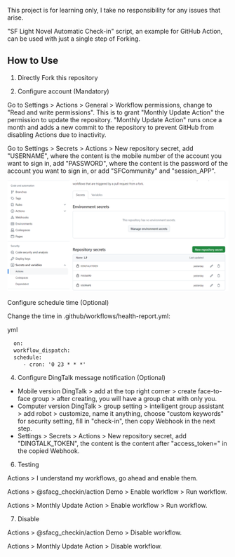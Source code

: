 This project is for learning only, I take no responsibility for any issues that arise.

"SF Light Novel Automatic Check-in" script, an example for GitHub Action, can be used with just a single step of Forking.

## How to Use

1. Directly Fork this repository

2. Configure account (Mandatory)

Go to Settings > Actions > General > Workflow permissions, change to "Read and write permissions". This is to grant "Monthly Update Action" the permission to update the repository. "Monthly Update Action" runs once a month and adds a new commit to the repository to prevent GitHub from disabling Actions due to inactivity.

Go to Settings > Secrets > Actions > New repository secret, add "USERNAME", where the content is the mobile number of the account you want to sign in, add "PASSWORD", where the content is the password of the account you want to sign in, or add "SFCommunity" and "session_APP".

![](https://github.com/CarrotsPie/sfacg_checkin/blob/main/p1.png)

Configure schedule time (Optional)

Change the time in .github/workflows/health-report.yml:

yml

```
  on:
  workflow_dispatch:
  schedule:
     - cron: '0 23 * * *'
```

4. Configure DingTalk message notification (Optional)
- Mobile version DingTalk > add at the top right corner > create face-to-face group > after creating, you will have a group chat with only you.
- Computer version DingTalk > group setting > intelligent group assistant > add robot > customize, name it anything, choose "custom keywords" for security setting, fill in "check-in", then copy Webhook in the next step.
- Settings > Secrets > Actions > New repository secret, add "DINGTALK_TOKEN", the content is the content after "access_token=" in the copied Webhook.
6. Testing

Actions > I understand my workflows, go ahead and enable them.

Actions > @sfacg_checkin/action Demo > Enable workflow > Run workflow.

Actions > Monthly Update Action > Enable workflow > Run workflow.

7. Disable

Actions > @sfacg_checkin/action Demo > Disable workflow.

Actions > Monthly Update Action > Disable workflow.
